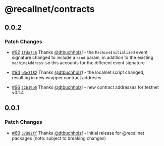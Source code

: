 # @recallnet/contracts

## 0.0.2

### Patch Changes

- [#92](https://github.com/recallnet/js-recall/pull/92) [`1fda7c6`](https://github.com/recallnet/js-recall/commit/1fda7c66c0ee28cdb4bd25f4075e00b827362efc) Thanks [@dtbuchholz](https://github.com/dtbuchholz)! - the `MachineInitialized` event signature changed to include a `kind` param, in addition to the existing `machineAddress`–so this accounts for the different event signature

- [#94](https://github.com/recallnet/js-recall/pull/94) [`b3e3182`](https://github.com/recallnet/js-recall/commit/b3e3182b3c78c759f71117b379c2768c19863871) Thanks [@dtbuchholz](https://github.com/dtbuchholz)! - the localnet script changed, resulting in new wrapper contract addreses

- [#96](https://github.com/recallnet/js-recall/pull/96) [`22b19b5`](https://github.com/recallnet/js-recall/commit/22b19b58d27aea5b33c13bcefdf2cfcbd7efaafd) Thanks [@dtbuchholz](https://github.com/dtbuchholz)! - new contract addresses for testnet v0.1.4

## 0.0.1

### Patch Changes

- [#60](https://github.com/recallnet/js-recall/pull/60) [`57d92ff`](https://github.com/recallnet/js-recall/commit/57d92ffaec7828da1f48a47bf25e067458abc769) Thanks [@dtbuchholz](https://github.com/dtbuchholz)! - initial release for @recallnet packages (note: subject to breaking changes)
